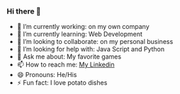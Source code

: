 ### Hi there 👋
- 🔭 I’m currently working: on my own company
- 🌱 I’m currently learning: Web Development
- 👯 I’m looking to collaborate: on my personal business
- 🤔 I’m looking for help with: Java Script and Python
- 💬 Ask me about: My favorite games
- 📫 How to reach me: [My Linkedin](https://www.linkedin.com/in/rafael-loureiro-9a086a174/)
- 😄 Pronouns: He/His
- ⚡ Fun fact: I love potato dishes

